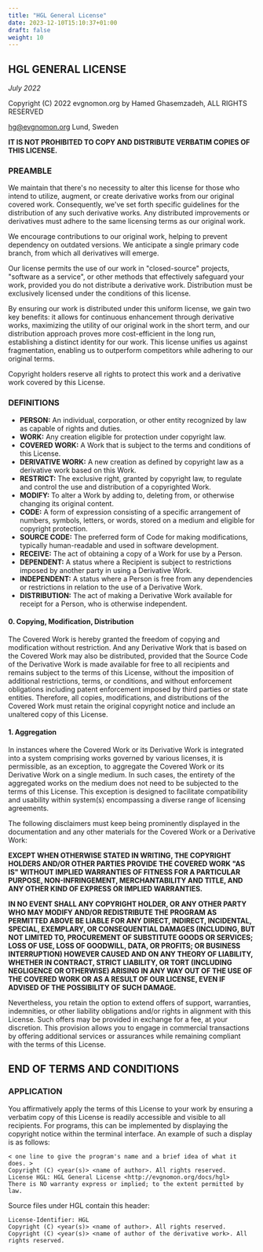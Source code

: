 ```yaml
---
title: "HGL General License"
date: 2023-12-10T15:10:37+01:00
draft: false
weight: 10
---
```


## HGL GENERAL LICENSE

*July 2022*

Copyright (C) 2022 evgnomon.org by Hamed Ghasemzadeh, ALL RIGHTS RESERVED  

hg@evgnomon.org
Lund, Sweden

**IT IS NOT PROHIBITED TO COPY AND DISTRIBUTE VERBATIM COPIES OF THIS LICENSE.**

### PREAMBLE

We maintain that there's no necessity to alter this license for those who intend to utilize, augment, or create derivative works from our original covered work. Consequently, we've set forth specific guidelines for the distribution of any such derivative works. Any distributed improvements or derivatives must adhere to the same licensing terms as our original work.

We encourage contributions to our original work, helping to prevent dependency on outdated versions. We anticipate a single primary code branch, from which all derivatives will emerge.

Our license permits the use of our work in "closed-source" projects, "software as a service", or other methods that effectively safeguard your work, provided you do not distribute a derivative work. Distribution must be exclusively licensed under the conditions of this license.

By ensuring our work is distributed under this uniform license, we gain two key benefits: it allows for continuous enhancement through derivative works, maximizing the utility of our original work in the short term, and our distribution approach proves more cost-efficient in the long run, establishing a distinct identity for our work. This license unifies us against fragmentation, enabling us to outperform competitors while adhering to our original terms.

Copyright holders reserve all rights to protect this work and a derivative work covered by this License.

### DEFINITIONS
- **PERSON:** An individual, corporation, or other entity recognized by law as capable of rights and duties.
- **WORK:** Any creation eligible for protection under copyright law.
- **COVERED WORK:** A Work that is subject to the terms and conditions of this License.
- **DERIVATIVE WORK:** A new creation as defined by copyright law as a derivative work based on this Work.
- **RESTRICT:** The exclusive right, granted by copyright law, to regulate and control the use and distribution of a copyrighted Work.
- **MODIFY:** To alter a Work by adding to, deleting from, or otherwise changing its original content.
- **CODE:** A form of expression consisting of a specific arrangement of numbers, symbols, letters, or words, stored on a medium and eligible for copyright protection.
- **SOURCE CODE:** The preferred form of Code for making modifications, typically human-readable and used in software development.
- **RECEIVE:** The act of obtaining a copy of a Work for use by a Person.
- **DEPENDENT:** A status where a Recipient is subject to restrictions imposed by another party in using a Derivative Work.
- **INDEPENDENT:** A status where a Person is free from any dependencies or restrictions in relation to the use of a Derivative Work.
- **DISTRIBUTION:** The act of making a Derivative Work available for receipt for a Person, who is otherwise independent.

#### 0. Copying, Modification, Distribution

The Covered Work is hereby granted the freedom of copying and modification without restriction. And any Derivative Work that is based on the Covered Work may also be distributed, provided that the Source Code of the Derivative Work is made available for free to all recipients and remains subject to the terms of this License, without the imposition of additional restrictions, terms, or conditions, and without enforcement obligations including patent enforcement imposed by third parties or state entities. Therefore, all copies, modifications, and distributions of the Covered Work must retain the original copyright notice and include an unaltered copy of this License.

#### 1. Aggregation

In instances where the Covered Work or its Derivative Work is integrated into a system comprising works governed by various licenses, it is permissible, as an exception, to aggregate the Covered Work or its Derivative Work on a single medium. In such cases, the entirety of the aggregated works on the medium does not need to be subjected to the terms of this License. This exception is designed to facilitate compatibility and usability within system(s) encompassing a diverse range of licensing agreements.

The following disclaimers must keep being prominently displayed in the documentation and any other materials for the Covered Work or a Derivative Work:

**EXCEPT WHEN OTHERWISE STATED IN WRITING, THE COPYRIGHT HOLDERS AND/OR OTHER PARTIES PROVIDE THE COVERED WORK "AS IS" WITHOUT IMPLIED WARRANTIES OF FITNESS FOR A PARTICULAR PURPOSE, NON-INFRINGEMENT, MERCHANTABILITY AND TITLE, AND ANY OTHER KIND OF EXPRESS OR IMPLIED WARRANTIES.**

**IN NO EVENT SHALL ANY COPYRIGHT HOLDER, OR ANY OTHER PARTY WHO MAY MODIFY AND/OR REDISTRIBUTE THE PROGRAM AS PERMITTED ABOVE BE LIABLE FOR ANY DIRECT, INDIRECT, INCIDENTAL, SPECIAL, EXEMPLARY, OR CONSEQUENTIAL DAMAGES (INCLUDING, BUT NOT LIMITED TO, PROCUREMENT OF SUBSTITUTE GOODS OR SERVICES; LOSS OF USE, LOSS OF GOODWILL, DATA, OR PROFITS; OR BUSINESS INTERRUPTION) HOWEVER CAUSED AND ON ANY THEORY OF LIABILITY, WHETHER IN CONTRACT, STRICT LIABILITY, OR TORT (INCLUDING NEGLIGENCE OR OTHERWISE) ARISING IN ANY WAY OUT OF THE USE OF THE COVERED WORK OR AS A RESULT OF OUR LICENSE, EVEN IF ADVISED OF THE POSSIBILITY OF SUCH DAMAGE.**

Nevertheless, you retain the option to extend offers of support, warranties, indemnities, or other liability obligations and/or rights in alignment with this License. Such offers may be provided in exchange for a fee, at your discretion. This provision allows you to engage in commercial transactions by offering additional services or assurances while remaining compliant with the terms of this License.

## END OF TERMS AND CONDITIONS

### APPLICATION

You affirmatively apply the terms of this License to your work by ensuring a verbatim copy of this License is readily accessible and visible to all recipients. For programs, this can be implemented by displaying the copyright notice within the terminal interface. An example of such a display is as follows:

```plaintext
< one line to give the program's name and a brief idea of what it does. >
Copyright (C) <year(s)> <name of author>. All rights reserved.
License HGL: HGL General License <http://evgnomon.org/docs/hgl>
There is NO warranty express or implied; to the extent permitted by law.
```

Source files under HGL contain this header:
```plaintext
License-Identifier: HGL
Copyright (C) <year(s)> <name of author>. All rights reserved.
Copyright (C) <year(s)> <name of author of the derivative work>. All rights reserved.
```

